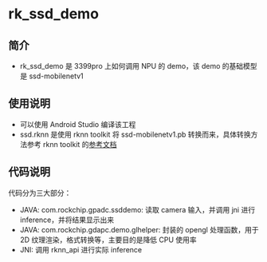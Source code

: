 # rk_ssd_demo

## 简介

- rk_ssd_demo 是 3399pro 上如何调用 NPU 的 demo，该 demo 的基础模型是 ssd-mobilenetv1

## 使用说明

- 可以使用 Android Studio 编译该工程
- ssd.rknn 是使用 rknn toolkit 将 ssd-mobilenetv1.pb 转换而来，具体转换方法参考 rknn toolkit 的[参考文档](<https://dl.radxa.com/rockpin10/docs/sw/rknn-toolkit/Rockchip_User_Guide_RKNN_Toolkit_V1.3.0_CN.pdf>)

## 代码说明

代码分为三大部分：

- JAVA: com.rockchip.gpadc.ssddemo: 读取 camera 输入，并调用 jni 进行 inference，并将结果显示出来
- JAVA: com.rockchip.gdapc.demo.glhelper: 封装的 opengl 处理函数，用于 2D 纹理渲染，格式转换等，主要目的是降低 CPU 使用率
- JNI: 调用 rknn_api 进行实际 inference
